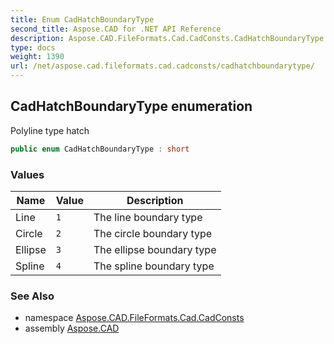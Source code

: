 ```yaml
---
title: Enum CadHatchBoundaryType
second_title: Aspose.CAD for .NET API Reference
description: Aspose.CAD.FileFormats.Cad.CadConsts.CadHatchBoundaryType enum. Polyline type hatch
type: docs
weight: 1390
url: /net/aspose.cad.fileformats.cad.cadconsts/cadhatchboundarytype/
---
```

## CadHatchBoundaryType enumeration

Polyline type hatch

```csharp
public enum CadHatchBoundaryType : short
```

### Values

| Name | Value | Description |
| --- | --- | --- |
| Line | `1` | The line boundary type |
| Circle | `2` | The circle boundary type |
| Ellipse | `3` | The ellipse boundary type |
| Spline | `4` | The spline boundary type |

### See Also

* namespace [Aspose.CAD.FileFormats.Cad.CadConsts](../../aspose.cad.fileformats.cad.cadconsts/)
* assembly [Aspose.CAD](../../)


